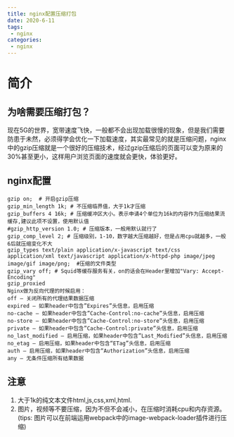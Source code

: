 ```yaml
---
title: nginx配置压缩打包
date: 2020-6-11
tags:
 - nginx
categories: 
 - nginx
---
```


# 简介

## 为啥需要压缩打包？
现在5G的世界，宽带速度飞快，一般都不会出现加载很慢的现象，但是我们需要防患于未然，必须得学会优化一下加载速度，其实最常见的就是压缩问题，nginx中的gzip压缩就是一个很好的压缩技术，经过gzip压缩后的页面可以变为原来的30%甚至更小，这样用户浏览页面的速度就会更快，体验更好。

## nginx配置
```
gzip on;  # 开启gzip压缩
gzip_min_length 1k; # 不压缩临界值，大于1k才压缩
gzip_buffers 4 16k; # 压缩缓冲区大小。表示申请4个单位为16k的内容作为压缩结果流缓存,建议此项不设置，使用默认值
#gzip_http_version 1.0; # 压缩版本，一般用默认就行了
gzip_comp_level 2; # 压缩级别，1-10，数字越大压缩越好，但是占用cpu就越多，一般6后就压缩变化不大
gzip_types text/plain application/x-javascript text/css application/xml text/javascript application/x-httpd-php image/jpeg image/gif image/png;  #压缩的文件类型
gzip_vary off; # Squid等缓存服务有关，on的话会在Header里增加"Vary: Accept-Encoding"
gzip_proxied
Nginx做为反向代理的时候启用：
off – 关闭所有的代理结果数据压缩
expired – 如果header中包含”Expires”头信息，启用压缩
no-cache – 如果header中包含”Cache-Control:no-cache”头信息，启用压缩
no-store – 如果header中包含”Cache-Control:no-store”头信息，启用压缩
private – 如果header中包含”Cache-Control:private”头信息，启用压缩
no_last_modified – 启用压缩，如果header中包含”Last_Modified”头信息，启用压缩
no_etag – 启用压缩，如果header中包含“ETag”头信息，启用压缩
auth – 启用压缩，如果header中包含“Authorization”头信息，启用压缩
any – 无条件压缩所有结果数据
```

## 注意

1. 大于1k的纯文本文件html,js,css,xml,html.
2. 图片，视频等不要压缩，因为不但不会减小，在压缩时消耗cpu和内存资源。(tips: 图片可以在前端运用webpack中的image-webpack-loader插件进行压缩)
